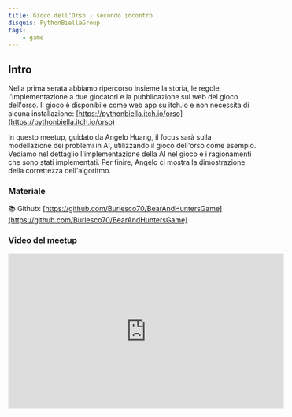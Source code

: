 ```yaml
---
title: Gioco dell'Orso - secondo incontro
disquis: PythonBiellaGroup
tags:
    - game
---
```


## Intro

Nella prima serata abbiamo ripercorso insieme la storia, le regole, l'implementazione a due giocatori e la pubblicazione sul web del gioco dell'orso.
Il gioco è disponibile come web app su itch.io e non necessita di alcuna installazione: [https://pythonbiella.itch.io/orso](https://pythonbiella.itch.io/orso)

In questo meetup, guidato da Angelo Huang, il focus sarà sulla modellazione dei problemi in AI, utilizzando il gioco dell'orso come esempio.
Vediamo nel dettaglio l'implementazione della AI nel gioco e i ragionamenti che sono stati implementati.
Per finire, Angelo ci mostra la dimostrazione della correttezza dell'algoritmo.

### Materiale
📚 Github: [https://github.com/Burlesco70/BearAndHuntersGame](https://github.com/Burlesco70/BearAndHuntersGame)

### Video del meetup
<iframe width="560" height="315" src="https://www.youtube.com/embed/nGkoyunsDPc" title="YouTube video player" frameborder="0" allow="accelerometer; autoplay; clipboard-write; encrypted-media; gyroscope; picture-in-picture; web-share" allowfullscreen></iframe>
